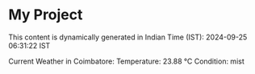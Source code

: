 # My Project

This content is dynamically generated in Indian Time (IST): 2024-09-25 06:31:22 IST


Current Weather in Coimbatore:
Temperature: 23.88 °C
Condition: mist
